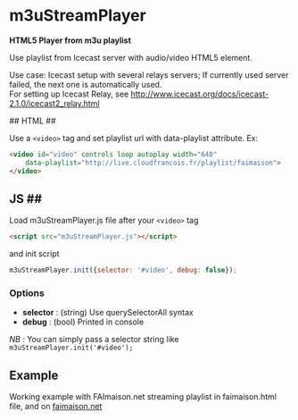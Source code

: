 # m3uStreamPlayer #
**HTML5 Player from m3u playlist**

Use playlist from Icecast server with audio/video HTML5 element.

Use case: Icecast setup with several relays servers; If currently used server 
failed, the next one is automatically used.    
For setting up Icecast Relay, see http://www.icecast.org/docs/icecast-2.1.0/icecast2_relay.html


## HTML ##

Use a ```<video>``` tag and set playlist url with data-playlist attribute.
Ex:
```html
<video id="video" controls loop autoplay width="640" 
    data-playlist="http://live.cloudfrancois.fr/playlist/faimaison">
</video> 
```


## JS ##
Load m3uStreamPlayer.js file after your ```<video>``` tag
```html
<script src="m3uStreamPlayer.js"></script>
```

and init script

```js
m3uStreamPlayer.init({selector: '#video', debug: false});
```

### Options ###

- **selector** : (string) Use querySelectorAll syntax
- **debug** : (bool) Printed in console

*NB :* You can simply pass a selector string like ```m3uStreamPlayer.init('#video');```


## Example ##

Working example with FAImaison.net streaming playlist in faimaison.html file, 
and on <a href="http://faimaison.net">faimaison.net</a>